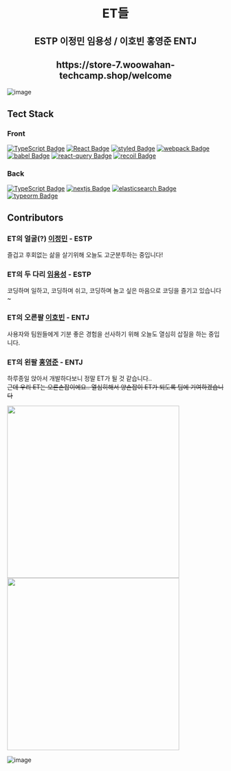 <h1 align='center'>ET들</h1>
<h2 align='center'>ESTP 이정민 임용성 / 이호빈 홍영준 ENTJ</h2>
<h2 align='center'>https://store-7.woowahan-techcamp.shop/welcome</h2>

![image](https://user-images.githubusercontent.com/50590192/130985327-54df57b8-e9be-439a-971e-e328d827de83.png)

## Tect Stack

### Front

[![TypeScript Badge](https://img.shields.io/badge/Typescript-235A97?style=flat-square&logo=Typescript&logoColor=white)]()
[![React Badge](https://img.shields.io/badge/React-61DAFB?style=flat-square&logo=React&logoColor=white)]()
[![styled Badge](https://img.shields.io/badge/Styled-DB7093?style=flat-square&logo=styled-components&logoColor=white)]()
[![webpack Badge](https://img.shields.io/badge/webpack-8DD6F9?style=flat-square&logo=webpack&logoColor=white)]()
[![babel Badge](https://img.shields.io/badge/babel-F9DC3E?style=flat-square&logo=babel&logoColor=black)]()
[![react-query Badge](https://img.shields.io/badge/reactQuery-000?style=flat-square&logo=recoil&logoColor=white)]()
[![recoil Badge](https://img.shields.io/badge/recoil-000?style=flat-square&logo=recoil&logoColor=white)]()

### Back

[![TypeScript Badge](https://img.shields.io/badge/Typescript-235A97?style=flat-square&logo=Typescript&logoColor=white)]()
[![nextjs Badge](https://img.shields.io/badge/NestJS-E0234E?style=flat-square&logo=nestjs&logoColor=white)]()
[![elasticsearch Badge](https://img.shields.io/badge/elasticsearch-005571?style=flat-square&logo=elasticsearch&logoColor=white)]()
[![typeorm Badge](https://img.shields.io/badge/typeorm-000?style=flat-square&logo=typeorm&logoColor=white)]()


## Contributors

### ET의 얼굴(?) [이정민](https://github.com/danmin20) - ESTP
즐겁고 후회없는 삶을 살기위해 오늘도 고군분투하는 중입니다!

### ET의 두 다리 [임용성](https://github.com/LeagueLugas) - ESTP
코딩하며 일하고, 코딩하며 쉬고, 코딩하며 놀고 싶은 마음으로 코딩을 즐기고 있습니다~

### ET의 오른팔 [이호빈](https://github.com/HobinLee) - ENTJ
사용자와 팀원들에게 기분 좋은 경험을 선사하기 위해 오늘도 열심히 삽질을 하는 중입니다.

### ET의 왼팔 [홍영준](https://github.com/jjunyjjuny) - ENTJ
하루종일 앉아서 개발하다보니 정말 ET가 될 것 같습니다..  
~~근데 우리 ET는 오른손잡이에요.. 열심히해서 양손잡이 ET가 되도록 팀에 기여하겠습니다~~


<div>
  <img width='400' src='https://user-images.githubusercontent.com/50590192/129288074-c4d4989d-6571-4ced-ac90-7bb85ab85f13.png' />
  <img width='400' src='https://user-images.githubusercontent.com/50590192/129291909-936e20a5-f705-488a-9c92-6df511bd2942.png' />
</div>

![image](https://user-images.githubusercontent.com/50590192/129292862-2f056d36-b992-42e2-a569-c6693a7ef8cf.png)
